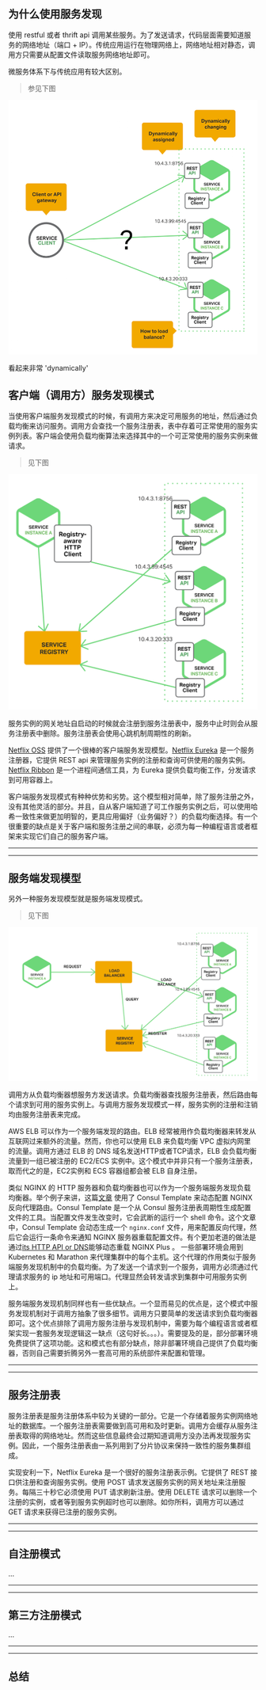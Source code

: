 ## 为什么使用服务发现

使用 restful 或者 thrift api 调用某些服务。为了发送请求，代码层面需要知道服务的网络地址（端口 + IP）。传统应用运行在物理网络上，网络地址相对静态，调用方只需要从配置文件读取服务网络地址即可。

微服务体系下与传统应用有较大区别。

> 参见下图

![](./Richardson-microservices-part4-1_difficult-service-discovery.png)

看起来非常 'dynamically'

## 客户端（调用方）服务发现模式

当使用客户端服务发现模式的时候，有调用方来决定可用服务的地址，然后通过负载均衡来访问服务。调用方会查找一个服务注册表，表中存着可正常使用的服务实例列表。客户端会使用负载均衡算法来选择其中的一个可正常使用的服务实例来做请求。

> 见下图

![](./Richardson-microservices-part4-2_client-side-pattern.png)

服务实例的网关地址自启动的时候就会注册到服务注册表中，服务中止时则会从服务注册表中删除。服务注册表会使用心跳机制周期性的刷新。

[Netflix OSS](https://netflix.github.io/) 提供了一个很棒的客户端服务发现模型。[Netflix Eureka](https://github.com/Netflix/eureka) 是一个服务注册器，它提供 REST api 来管理服务实例的注册和查询可供使用的服务实例。[Netflix Ribbon](https://github.com/Netflix/ribbon) 是一个进程间通信工具，为 Eureka 提供负载均衡工作，分发请求到可用容器上。

客户端服务发现模式有种种优势和劣势。这个模型相对简单，除了服务注册之外，没有其他灵活的部分。并且，自从客户端知道了可工作服务实例之后，可以使用哈希一致性来做更加明智的，更具应用偏好（业务偏好？）的负载均衡选择。有一个很重要的缺点是关于客户端和服务注册之间的串联，必须为每一种编程语言或者框架来实现它们自己的服务客户端。

---
---

## 服务端发现模型

另外一种服务发现模型就是服务端发现模式。

> 见下图

![](./Richardson-microservices-part4-3_server-side-pattern.png)

调用方从负载均衡器想服务方发送请求。负载均衡器查找服务注册表，然后路由每个请求到可用的服务实例上。与调用方服务发现模式一样，服务实例的注册和注销均由服务注册表来完成。

AWS ELB 可以作为一个服务端发现的路由。ELB 经常被用作负载均衡器来转发从互联网过来额外的流量。然而，你也可以使用 ELB 来负载均衡 VPC 虚拟内网里的流量。调用方通过 ELB 的 DNS 域名发送HTTP或者TCP请求，ELB 会负载均衡流量到一组已被注册的 EC2/ECS 实例中。这个模式中并非只有一个服务注册表，取而代之的是，EC2实例和 ECS 容器组都会被 ELB 自身注册。

类似 NGINX 的 HTTP 服务器和负载均衡器也可以作为一个服务端服务发现负载均衡器。举个例子来讲，这篇[文章](https://www.airpair.com/scalable-architecture-with-docker-consul-and-nginx) 使用了 Consul  Template 来动态配置 NGINX 反向代理路由。Consul Template 是一个从 Consul 服务注册表周期性生成配置文件的工具。当配置文件发生改变时，它会武断的运行一个 shell 命令。这个文章中，Consul Template
会动态生成一个 `nginx.conf` 文件，用来配置反向代理，然后它会运行一条命令来通知 NGINX 服务器重载配置文件。有个更加老道的做法是通过[its HTTP API or DNS](https://www.nginx.com/products/on-the-fly-reconfiguration/)能够动态重载 NGINX Plus 。
一些部署环境会用到 Kubernetes 和 Marathon 来代理集群中的每个主机。这个代理的作用类似于服务端服务发现机制中的负载均衡。为了发送一个请求到一个服务，调用方必须通过代理请求服务的 ip 地址和可用端口。代理显然会转发请求到集群中可用服务实例上。

服务端服务发现机制同样也有一些优缺点。一个显而易见的优点是，这个模式中服务发现机制对于调用方抽象了很多细节。调用方只要简单的发送请求到负载均衡器即可。这个优点排除了调用方服务注册与发现机制中，需要为每个编程语言或者框架实现一套服务发现逻辑这一缺点（这句好长。。。）。需要提及的是，部分部署环境免费提供了这项功能。这和模式也有部分缺点，除非部署环境自己提供了负载均衡器，否则自己需要折腾另外一套高可用的系统部件来配置和管理。

---
---

## 服务注册表

服务注册表是服务注册体系中较为关键的一部分。它是一个存储着服务实例网络地址的数据库。一个服务注册表需要做到高可用和及时更新。调用方会缓存从服务注册表取得的网络地址。然而这些信息最终会过期知道调用方没办法再发现服务实例。因此，一个服务注册表由一系列用到了分片协议来保持一致性的服务集群组成。

实现安利一下，Netflix Eureka 是一个很好的服务注册表示例。它提供了 REST 接口供注册和查询服务实例。使用 POST 请求发送服务实例的网关地址来注册服务。每隔三十秒它必须使用 PUT 请求刷新注册。使用 DELETE 请求可以删除一个注册的实例，或者等到服务实例超时也可以删除。如你所料，调用方可以通过 GET 请求来获得已注册的服务实例。

---
---

## 自注册模式

...

---
---

## 第三方注册模式

...

---
---

## 总结

